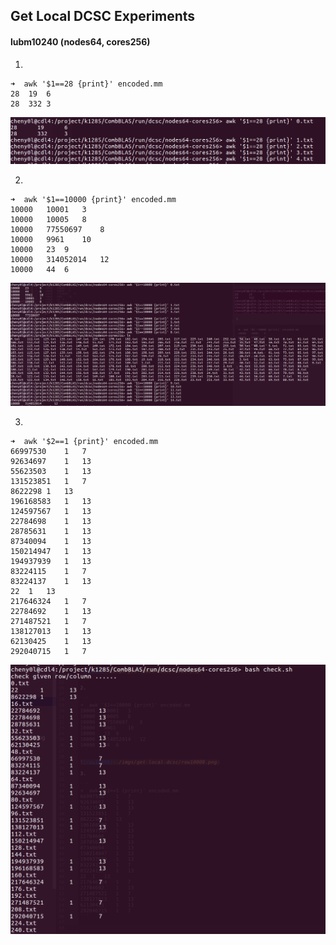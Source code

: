## Get Local DCSC Experiments

#### lubm10240 (nodes64, cores256)

1. 

```
➜  awk '$1==28 {print}' encoded.mm 
28	19	6
28	332	3
```

![row28](./imgs/get-local-dcsc/row28.png)


2. 

```
➜  awk '$1==10000 {print}' encoded.mm
10000	10001	3
10000	10005	8
10000	77550697	8
10000	9961	10
10000	23	9
10000	314052014	12
10000	44	6
```

![row10000](./imgs/get-local-dcsc/row10000.png)

3. 

```
➜  awk '$2==1 {print}' encoded.mm 
66997530	1	7
92634697	1	13
55623503	1	13
131523851	1	7
8622298	1	13
196168583	1	13
124597567	1	13
22784698	1	13
28785631	1	13
87340094	1	13
150214947	1	13
194937939	1	13
83224115	1	7
83224137	1	13
22	1	13
217646324	1	7
22784692	1	13
271487521	1	7
138127013	1	13
62130425	1	13
292040715	1	7
```

![col1](./imgs/get-local-dcsc/col1.png)
